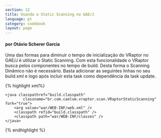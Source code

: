 ```yaml
---
section: 12
title: Usando o Static Scanning no GAE/J
language: pt
category: cookbook
layout: page
---
```


<h4>por Otávio Scherer Garcia</h4>

Uma das formas para diminuir o tempo de inicialização do VRaptor no GAE/J é utilizar o Static Scanning. Com esta funcionalidade o VRaptor busca pelos componentes no tempo de build. Desta forma o Scanning Dinâmico não é necessário.
Basta adicionar as seguintes linhas no seu build.xml e logo após incluir esta task como dependência da task update.

{% highlight xml%}
<target name="vraptor-scanning" depends="compile">
    <path id="build.classpath">
        <fileset dir="war/WEB-INF/lib" includes="*.jar" />
    </path>

    <java classpathref="build.classpath" 
            classname="br.com.caelum.vraptor.scan.VRaptorStaticScanning" fork="true">
        <arg value="war/WEB-INF/web.xml" />
        <classpath refid="build.classpath" />
        <classpath path="war/WEB-INF/classes" />
    </java>
</target>
{% endhighlight %}
